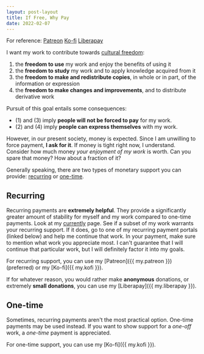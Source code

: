```yaml
---
layout: post-layout
title: If Free, Why Pay
date: 2022-02-07
---
```


For reference:
<span class="m-2 inline-block">
  <a rel="payment" class="ml-2 p-2 basic-button hover:bg-[#FF424D]" href="{{ my.patreon }}">Patreon</a>
  <a rel="payment" class="ml-2 p-2 basic-button hover:bg-[#13C3FF]" href="{{ my.kofi }}">Ko-fi</a>
  <a rel="payment" class="ml-2 p-2 basic-button hover:bg-[#F6C915]" href="{{ my.liberapay }}donate">Liberapay</a>
</span>

I want my work to contribute towards [cultural freedom](https://freedomdefined.org/Definition):

1. the **freedom to use** my work and enjoy the benefits of using it
2. the **freedom to study** my work and to apply knowledge acquired from it
3. the **freedom to make and redistribute copies**, in whole or in part, of the information or expression
4. the **freedom to make changes and improvements**, and to distribute derivative work

Pursuit of this goal entails some consequences:

* (1) and (3) imply **people will not be forced to pay** for my work.
* (2) and (4) imply **people can express themselves** with my work.

However, in our present society, money is expected.
Since I am unwilling to force payment, **I ask for it**.
If money is tight right now, I understand.
Consider how much money *your enjoyment of my work* is worth.
Can you spare that money?
How about a fraction of it?

Generally speaking, there are two types of monetary support you can provide: [recurring](#recurring) or [one-time](#one-time).

## Recurring

Recurring payments are **extremely helpful**.
They provide a significantly greater amount of stability for myself and my work compared to one-time payments.
Look at my [currently](/currently/) page.
See if a subset of my work warrants your recurring support.
If it does, go to one of my recurring payment portals (linked below) and help me continue that work.
In your payment, make sure to mention what work you appreciate most.
I can't guarantee that I will continue that particular work, but I will definitely factor it into my goals.

For recurring support, you can use my [Patreon]({{ my.patreon }}) (preferred) or my [Ko-fi]({{ my.kofi }}).

If for whatever reason, you would rather make **anonymous** donations, or extremely **small donations**, you can use my [Liberapay]({{ my.liberapay }}).

## One-time

Sometimes, recurring payments aren't the most practical option.
One-time payments may be used instead.
If you want to show support for a *one-off* work, a *one-time* payment is appreciated.

For one-time support, you can use my [Ko-fi]({{ my.kofi }}).
